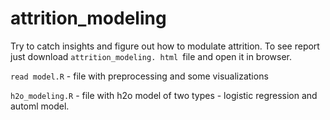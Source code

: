# attrition_modeling
Try to catch insights and figure out how to modulate attrition.
To see report just download ```attrition_modeling. html ```file and open it in browser.

```read model.R``` - file with preprocessing and some visualizations

```h2o_modeling.R``` - file with h2o model of two types - logistic regression and automl model.
